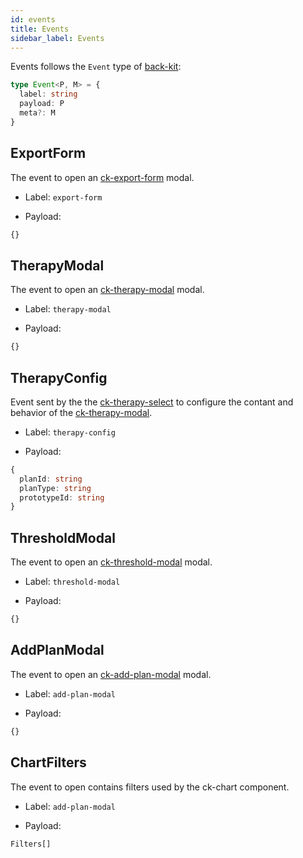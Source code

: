 ```yaml
---
id: events
title: Events
sidebar_label: Events
---
```


<!--
WARNING: this file was automatically generated by Mia-Platform Doc Aggregator.
DO NOT MODIFY IT BY HAND.
Instead, modify the source file and run the aggregator to regenerate this file.
-->

Events follows the `Event` type of [back-kit](/microfrontend-composer/back-kit/events):

```typescript
type Event<P, M> = {
  label: string
  payload: P
  meta?: M
}
```


## ExportForm

The event to open an [ck-export-form](20_components/20_ck-form-export.md) modal.

- Label: `export-form`

- Payload:

```typescript
{}
```
## TherapyModal

The event to open an [ck-therapy-modal](20_components/30_ck-therapy-modal.md) modal.

- Label: `therapy-modal`

- Payload:

```typescript
{}
```

## TherapyConfig

Event sent by the the [ck-therapy-select](20_components/40_ck-therapy-select.md) to configure the contant and behavior of the [ck-therapy-modal](20_components/30_ck-therapy-modal.md).

- Label: `therapy-config`

- Payload:

```typescript
{
  planId: string
  planType: string
  prototypeId: string
}
```

## ThresholdModal

The event to open an [ck-threshold-modal](20_components/50_ck-threshold-modal.md) modal.

- Label: `threshold-modal`

- Payload:

```typescript
{}
```

## AddPlanModal

The event to open an [ck-add-plan-modal](20_components/60_ck-add-plan-modal.md) modal.

- Label: `add-plan-modal`

- Payload:

```typescript
{}
```

## ChartFilters

The event to open contains filters used by the ck-chart component.

- Label: `add-plan-modal`

- Payload:

```typescript
Filters[]
```
